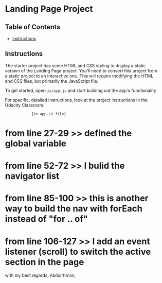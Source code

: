 # Landing Page Project

## Table of Contents

* [Instructions](#instructions)

## Instructions

The starter project has some HTML and CSS styling to display a static version of the Landing Page project. You'll need to convert this project from a static project to an interactive one. This will require modifying the HTML and CSS files, but primarily the JavaScript file.

To get started, open `js/app.js` and start building out the app's functionality

For specific, detailed instructions, look at the project instructions in the Udacity Classroom.

                [in app.js file]
# from line 27-29 >> defined the global variable 
 
# from line  52-72 >> I bulid the navigator list 

# from line 85-100 >> this is another way to build the nav with forEach instead of "for .. of"

# from line 106-127 >> I add an event listener (scroll) to switch the active section in the page 

with my best regards,
Abdulrhman,